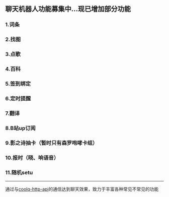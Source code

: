 聊天机器人功能募集中...现已增加部分功能
---
### 1.词条
### 2.找图
### 3.点歌
### 4.百科
### 5.签到绑定
### 6.定时提醒
### 7.翻译
### 8.B站up订阅
### 9.影之诗抽卡（暂时只有森罗咆哮卡组）
### 10.报时（晓、响语音）
### 11.随机setu
---
通过与[coolq-http-api](https://github.com/richardchien/coolq-http-api/)的通信达到聊天效果，致力于丰富各种常见不常见的功能
